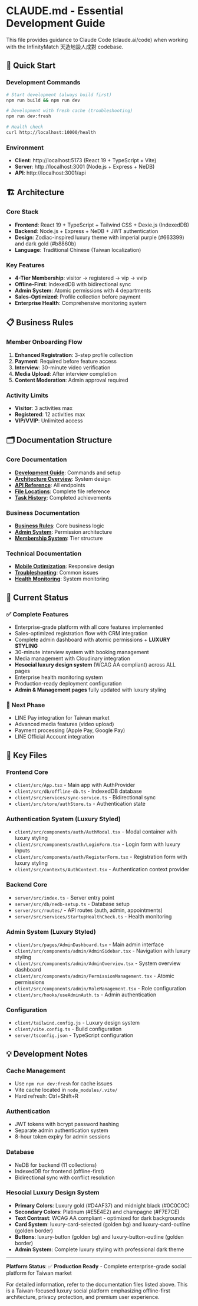 # CLAUDE.md - Essential Development Guide

This file provides guidance to Claude Code (claude.ai/code) when working with the InfinityMatch 天造地設人成對 codebase.

## 🚀 Quick Start

### Development Commands
```bash
# Start development (always build first)
npm run build && npm run dev

# Development with fresh cache (troubleshooting)
npm run dev:fresh

# Health check
curl http://localhost:10000/health
```

### Environment
- **Client**: http://localhost:5173 (React 19 + TypeScript + Vite)
- **Server**: http://localhost:3001 (Node.js + Express + NeDB)
- **API**: http://localhost:3001/api

## 🏗️ Architecture

### Core Stack
- **Frontend**: React 19 + TypeScript + Tailwind CSS + Dexie.js (IndexedDB)
- **Backend**: Node.js + Express + NeDB + JWT authentication
- **Design**: Zodiac-inspired luxury theme with imperial purple (#663399) and dark gold (#b8860b)
- **Language**: Traditional Chinese (Taiwan localization)

### Key Features
- **4-Tier Membership**: visitor → registered → vip → vvip
- **Offline-First**: IndexedDB with bidirectional sync
- **Admin System**: Atomic permissions with 4 departments
- **Sales-Optimized**: Profile collection before payment
- **Enterprise Health**: Comprehensive monitoring system

## 📋 Business Rules

### Member Onboarding Flow
1. **Enhanced Registration**: 3-step profile collection
2. **Payment**: Required before feature access
3. **Interview**: 30-minute video verification
4. **Media Upload**: After interview completion
5. **Content Moderation**: Admin approval required

### Activity Limits
- **Visitor**: 3 activities max
- **Registered**: 12 activities max
- **VIP/VVIP**: Unlimited access

## 🗂️ Documentation Structure

### Core Documentation
- **[Development Guide](docs/DEVELOPMENT_GUIDE.md)**: Commands and setup
- **[Architecture Overview](docs/ARCHITECTURE_OVERVIEW.md)**: System design
- **[API Reference](docs/API_REFERENCE.md)**: All endpoints
- **[File Locations](docs/FILE_LOCATIONS.md)**: Complete file reference
- **[Task History](docs/TASK_HISTORY.md)**: Completed achievements

### Business Documentation
- **[Business Rules](docs/business/BUSINESS_RULES.md)**: Core business logic
- **[Admin System](docs/business/ADMIN_SYSTEM_ARCHITECTURE.md)**: Permission architecture
- **[Membership System](docs/business/MEMBERSHIP_SYSTEM_CORRECT.md)**: Tier structure

### Technical Documentation
- **[Mobile Optimization](docs/technical/MOBILE_OPTIMIZATION.md)**: Responsive design
- **[Troubleshooting](docs/technical/TROUBLESHOOTING.md)**: Common issues
- **[Health Monitoring](docs/operations/HEALTH_MONITORING.md)**: System monitoring

## 🎯 Current Status

### ✅ Complete Features
- Enterprise-grade platform with all core features implemented
- Sales-optimized registration flow with CRM integration
- Complete admin dashboard with atomic permissions + **LUXURY STYLING**
- 30-minute interview system with booking management
- Media management with Cloudinary integration
- **Hesocial luxury design system** (WCAG AA compliant) across ALL pages
- Enterprise health monitoring system
- Production-ready deployment configuration
- **Admin & Management pages** fully updated with luxury styling

### 🔄 Next Phase
- LINE Pay integration for Taiwan market
- Advanced media features (video upload)
- Payment processing (Apple Pay, Google Pay)
- LINE Official Account integration

## 🔧 Key Files

### Frontend Core
- `client/src/App.tsx` - Main app with AuthProvider
- `client/src/db/offline-db.ts` - IndexedDB database
- `client/src/services/sync-service.ts` - Bidirectional sync
- `client/src/store/authStore.ts` - Authentication state

### Authentication System (Luxury Styled)
- `client/src/components/auth/AuthModal.tsx` - Modal container with luxury styling
- `client/src/components/auth/LoginForm.tsx` - Login form with luxury inputs
- `client/src/components/auth/RegisterForm.tsx` - Registration form with luxury styling
- `client/src/contexts/AuthContext.tsx` - Authentication context provider

### Backend Core
- `server/src/index.ts` - Server entry point
- `server/src/db/nedb-setup.ts` - Database setup
- `server/src/routes/` - API routes (auth, admin, appointments)
- `server/src/services/StartupHealthCheck.ts` - Health monitoring

### Admin System (Luxury Styled)
- `client/src/pages/AdminDashboard.tsx` - Main admin interface
- `client/src/components/admin/AdminSidebar.tsx` - Navigation with luxury styling
- `client/src/components/admin/AdminOverview.tsx` - System overview dashboard
- `client/src/components/admin/PermissionManagement.tsx` - Atomic permissions
- `client/src/components/admin/RoleManagement.tsx` - Role configuration
- `client/src/hooks/useAdminAuth.ts` - Admin authentication

### Configuration
- `client/tailwind.config.js` - Luxury design system
- `client/vite.config.ts` - Build configuration
- `server/tsconfig.json` - TypeScript configuration

## 💡 Development Notes

### Cache Management
- Use `npm run dev:fresh` for cache issues
- Vite cache located in `node_modules/.vite/`
- Hard refresh: Ctrl+Shift+R

### Authentication
- JWT tokens with bcrypt password hashing
- Separate admin authentication system
- 8-hour token expiry for admin sessions

### Database
- NeDB for backend (11 collections)
- IndexedDB for frontend (offline-first)
- Bidirectional sync with conflict resolution

### Hesocial Luxury Design System
- **Primary Colors**: Luxury gold (#D4AF37) and midnight black (#0C0C0C)
- **Secondary Colors**: Platinum (#E5E4E2) and champagne (#F7E7CE)
- **Text Contrast**: WCAG AA compliant - optimized for dark backgrounds
- **Card System**: luxury-card-selected (golden bg) and luxury-card-outline (golden border)
- **Buttons**: luxury-button (golden bg) and luxury-button-outline (golden border)
- **Admin System**: Complete luxury styling with professional dark theme

---

**Platform Status**: ✅ **Production Ready** - Complete enterprise-grade social platform for Taiwan market

For detailed information, refer to the documentation files listed above. This is a Taiwan-focused luxury social platform emphasizing offline-first architecture, privacy protection, and premium user experience.
